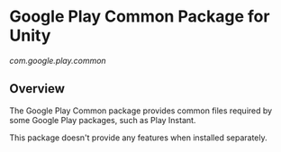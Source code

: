 # Google Play Common Package for Unity

*com.google.play.common*

## Overview

The Google Play Common package provides common files required by some Google
Play packages, such as Play Instant.

This package doesn't provide any features when installed separately.
